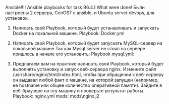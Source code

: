 Ansible!!!!
Ansible playbooks for task B6.4.1
What were done!
Были настроены 2 сервера, CenOS7 с ansible, и Ubuntu server devops, для установок.

1. Написать свой Playbook, который будет устанавливать и запускать Docker на локальной машине.
   Playbook: Docker.yml

2. Написать свой Playbook, который будет запускать MySQL-сервер на локальной машине
   Так как Mysql server не стоял на сервере пришлось в начале его установить:
   Playbook mysql.yml:

3. Предлагаем вам на практике написать свой Playbook, который будет выполнять установку и запуск веб-сервера nginx.
   Измените файл /usr/share/nginx/html/index.html, чтобы при обращении к веб-серверу он выдавал любой факт о машине, 
   на которой запущен (например, ее hostname или общее количество оперативной памяти). Зайдите в веб-браузере на эту машину и проверьте результат работы.
   Playbook: nginx.yml
       mods: mods\nginx.j2
